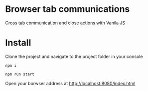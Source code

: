 # Browser tab communications

Cross tab communication and close actions with Vanila JS

# Install

Clone the project and navigate to the project folder in your console

`npm i`

`npm run start`

Open your borwser address at [http://localhost:8080/index.html](http://localhost:8080/index.html)